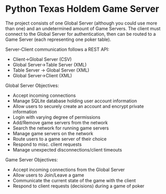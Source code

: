# Python Texas Holdem Game Server

The project consists of one Global Server (although you could use more than one) and an undetermined amount of Game Servers.
The client must connect to the Global Server for authentication, then can be routed to a Game Server (each representing one poker table).

Server-Client communication follows a REST API:
+ Client->Global Server (CSV)
+ Global Server->Table Server (XML)
+ Table Server -> Global Server (XML)
+ Global Server->Client (XML)

Global Server Objectives:
+ Accept incoming connections
+ Manage SQLite database holding user account information
+ Allow users to securely create an account and encrypt private information
+ Login with varying degree of permissions
+ Add/Remove game servers from the network
+ Search the network for running game servers
+ Manage game servers on the network
+ Route users to a game server of their choice
+ Respond to misc. client requests
+ Manage unexpected disconnections/client timeouts

Game Server Objectives:
+ Accept incoming connections from the Global Server
+ Allow users to Join/Leave a game
+ Communicate the current state of the game with the client
+ Respond to client requests (decisions) during a game of poker
